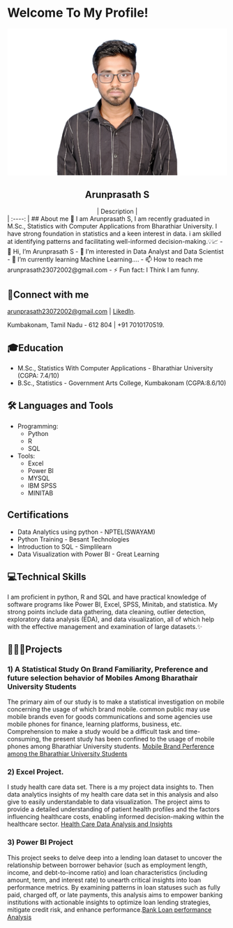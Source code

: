 # Welcome To My Profile!
![Arunprasath_S](https://github.com/arunprasath23072002/arunprasath23072002/blob/main/Arunprasath%20S.png?raw=true)
## <div align="center">Arunprasath S</div>  
<div align="center">| Description |</div>  
                    |    :----:   | 
## About me
👋 I am Arunprasath S, I am recently graduated in M.Sc., Statistics with Computer Applications from Bharathiar University. I have strong foundation in statistics and a keen interest in data. i am skilled at identifying patterns and facilitating well-informed decision-making.💡📈  
- 👋 Hi, I’m Arunprasath S
- 👀 I’m interested in Data Analyst and Data Scientist
- 🌱 I’m currently learning Machine Learning....
- 📫 How to reach me arunprasath23072002@gmail.com
- ⚡ Fun fact: I Think I am funny.

## 🔗Connect with me  
arunprasath23072002@gmail.com | [LikedIn](https://www.linkedin.com/in/arunprasath-s-677445285).

Kumbakonam, Tamil Nadu - 612 804 | +91 7010170519.

## 🎓Education
- M.Sc., Statistics With Computer Applications - Bharathiar University (CGPA: 7.4/10)
- B.Sc., Statistics - Government Arts College, Kumbakonam (CGPA:8.6/10)

## 🛠️ Languages and Tools
- Programming:
  - Python
  - R
  - SQL
- Tools:
  - Excel
  - Power BI
  - MYSQL
  - IBM SPSS
  - MINITAB 

## Certifications
- Data Analytics using python - NPTEL(SWAYAM)
- Python Training - Besant Technologies
- Introduction to SQL - Simplilearn
- Data Visualization with Power BI - Great Learning

## 💻Technical Skills
I am proficient in python, R and SQL and have practical knowledge of software programs like Power BI, Excel, SPSS, Minitab, and statistica. My strong points include data gathering, data cleaning, outlier detection, exploratory data analysis (EDA), and data visualization, all of which help with the effective management and examination of large datasets.✨

## 👨‍💻🚀Projects
### 1) A Statistical Study On Brand Familiarity, Preference and future selection behavior of Mobiles Among Bharathair University Students
The primary aim of our study is to make a statistical investigation on mobile concerning the usage of which brand mobile. common public may use mobile brands even for goods communications and some agencies use mobile phones for finance, learning platforms, business, etc.  Comprehension to make a study would be a difficult task and time-consuming, the present study has been confined to the usage of mobile phones among Bharathiar University students. [Mobile Brand Perference among the Bharathiar University Students](https://github.com/arunprasath23072002/SPSS-AND-MINITAB-PROJECT/blob/main/Mobile%20Brand%20perfernce%20among%20bharathiar%20university%20students.pdf)

### 2) Excel Project. 
I study health care data set. There is a my project data insights to. Then data analytics insights of my health care data set in this analysis and also give to easily understandable to data visualization. The project aims to provide a detailed understanding of patient health profiles and the factors influencing healthcare costs, enabling informed decision-making within the healthcare sector. [Health Care Data Analysis and Insights](https://github.com/arunprasath23072002/Excel-Project/blob/main/Excel%20Project%20(ARUNPRASATH_S)%20-%20HEALTH%20CARE.xlsx)

### 3) Power BI Project
This project seeks to delve deep into a lending loan dataset to uncover the relationship between borrower behavior (such as employment length, income, and debt-to-income ratio) and loan characteristics (including amount, term, and interest rate) to unearth critical insights into loan performance metrics. By examining patterns in loan statuses such as fully paid, charged off, or late payments, this analysis aims to empower banking institutions with actionable insights to optimize loan lending strategies, mitigate credit risk, and enhance performance.[Bank Loan performance Analysis](https://github.com/arunprasath23072002/Power-BI-Project/blob/main/Power%20BI%20Capstone%20Project_%20Bank%20Loan%20Performance%20Analysis.pdf)



<!---
arunprasath23072002/arunprasath23072002 is a ✨ special ✨ repository because its `README.md` (this file) appears on your GitHub profile.
You can click the Preview link to take a look at your changes.
--->
